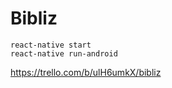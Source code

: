 # Bibliz

```
react-native start
react-native run-android
```

https://trello.com/b/ulH6umkX/bibliz
